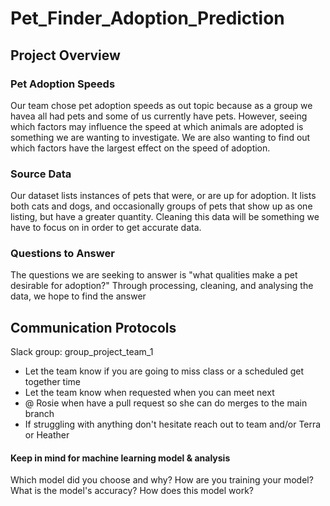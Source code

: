 # Pet_Finder_Adoption_Prediction

## Project Overview

### Pet Adoption Speeds
Our team chose pet adoption speeds as out topic because as a group we havea all had pets and some of us currently have pets. However, seeing which factors may 
influence the speed at which animals are adopted is something we are wanting to investigate. We are also wanting to find out  which factors have the largest effect on 
the speed of adoption.

### Source Data
Our dataset lists instances of pets that were, or are up for adoption. It lists both cats and dogs, and occasionally groups of pets that show up as one listing, but
have a greater quantity. Cleaning this data will be something we have to focus on in order to get accurate data.

### Questions to Answer
The questions we are seeking to answer is "what qualities make a pet desirable for adoption?" Through processing, cleaning, and analysing the data, we hope to find
the answer


## Communication Protocols
Slack group: group_project_team_1
- Let the team know if you are going to miss class or a scheduled get together time
- Let the team know when requested when you can meet next
- @ Rosie when have a pull request so she can do merges to the main branch
- If struggling with anything don't hesitate reach out to team and/or Terra or Heather


#### Keep in mind for machine learning model & analysis
Which model did you choose and why?
How are you training your model?
What is the model's accuracy?
How does this model work?
